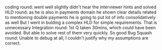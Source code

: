 coding round:
    went well
    slightly didn't hear the interviewer hints and solved
HLD round:
    as he is also in payments domain he shown clear details related to mentioning double payments
    he is going to put lot of info consolidatively as well
    But I went in bulding a complex HLD for simple requirements.
    That is unnecessary
Integration round:
    1st Q taken 30mins, which could have been avoided.
    But able to solve rest of them very quickly.
    So good
Bug Squash round:
    Unable to debug at all,
    I couldn't justify why my assumptions are correct.
    